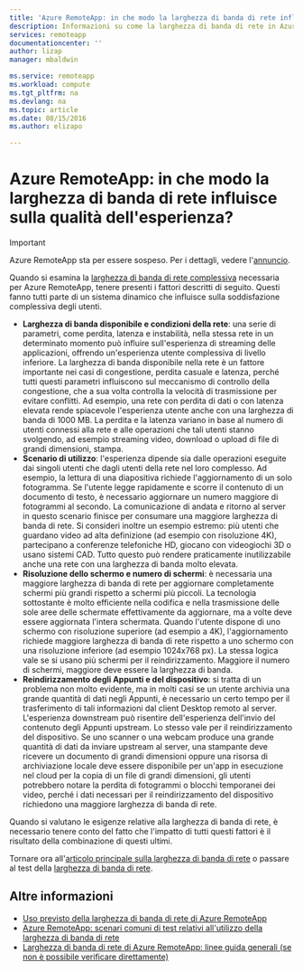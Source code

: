 ```yaml
---
title: 'Azure RemoteApp: in che modo la larghezza di banda di rete influisce sulla qualità dell''esperienza? | Microsoft Docs'
description: Informazioni su come la larghezza di banda di rete in Azure RemoteApp può influire sulla qualità dell'esperienza utente.
services: remoteapp
documentationcenter: ''
author: lizap
manager: mbaldwin

ms.service: remoteapp
ms.workload: compute
ms.tgt_pltfrm: na
ms.devlang: na
ms.topic: article
ms.date: 08/15/2016
ms.author: elizapo

---
```

# Azure RemoteApp: in che modo la larghezza di banda di rete influisce sulla qualità dell'esperienza?
> [!IMPORTANT]
> Azure RemoteApp sta per essere sospeso. Per i dettagli, vedere l'[annuncio](https://go.microsoft.com/fwlink/?linkid=821148).
> 
> 

Quando si esamina la [larghezza di banda di rete complessiva](remoteapp-bandwidth.md) necessaria per Azure RemoteApp, tenere presenti i fattori descritti di seguito. Questi fanno tutti parte di un sistema dinamico che influisce sulla soddisfazione complessiva degli utenti.

* **Larghezza di banda disponibile e condizioni della rete**: una serie di parametri, come perdita, latenza e instabilità, nella stessa rete in un determinato momento può influire sull'esperienza di streaming delle applicazioni, offrendo un'esperienza utente complessiva di livello inferiore. La larghezza di banda disponibile nella rete è un fattore importante nei casi di congestione, perdita casuale e latenza, perché tutti questi parametri influiscono sul meccanismo di controllo della congestione, che a sua volta controlla la velocità di trasmissione per evitare conflitti. Ad esempio, una rete con perdita di dati o con latenza elevata rende spiacevole l'esperienza utente anche con una larghezza di banda di 1000 MB. La perdita e la latenza variano in base al numero di utenti connessi alla rete e alle operazioni che tali utenti stanno svolgendo, ad esempio streaming video, download o upload di file di grandi dimensioni, stampa.
* **Scenario di utilizzo**: l'esperienza dipende sia dalle operazioni eseguite dai singoli utenti che dagli utenti della rete nel loro complesso. Ad esempio, la lettura di una diapositiva richiede l'aggiornamento di un solo fotogramma. Se l'utente legge rapidamente e scorre il contenuto di un documento di testo, è necessario aggiornare un numero maggiore di fotogrammi al secondo. La comunicazione di andata e ritorno al server in questo scenario finisce per consumare una maggiore larghezza di banda di rete. Si consideri inoltre un esempio estremo: più utenti che guardano video ad alta definizione (ad esempio con risoluzione 4K), partecipano a conferenze telefoniche HD, giocano con videogiochi 3D o usano sistemi CAD. Tutto questo può rendere praticamente inutilizzabile anche una rete con una larghezza di banda molto elevata.
* **Risoluzione dello schermo e numero di schermi**: è necessaria una maggiore larghezza di banda di rete per aggiornare completamente schermi più grandi rispetto a schermi più piccoli. La tecnologia sottostante è molto efficiente nella codifica e nella trasmissione delle sole aree delle schermate effettivamente da aggiornare, ma a volte deve essere aggiornata l'intera schermata. Quando l'utente dispone di uno schermo con risoluzione superiore (ad esempio a 4K), l'aggiornamento richiede maggiore larghezza di banda di rete rispetto a uno schermo con una risoluzione inferiore (ad esempio 1024x768 px). La stessa logica vale se si usano più schermi per il reindirizzamento. Maggiore il numero di schermi, maggiore deve essere la larghezza di banda.
* **Reindirizzamento degli Appunti e del dispositivo**: si tratta di un problema non molto evidente, ma in molti casi se un utente archivia una grande quantità di dati negli Appunti, è necessario un certo tempo per il trasferimento di tali informazioni dal client Desktop remoto al server. L'esperienza downstream può risentire dell'esperienza dell'invio del contenuto degli Appunti upstream. Lo stesso vale per il reindirizzamento del dispositivo. Se uno scanner o una webcam produce una grande quantità di dati da inviare upstream al server, una stampante deve ricevere un documento di grandi dimensioni oppure una risorsa di archiviazione locale deve essere disponibile per un'app in esecuzione nel cloud per la copia di un file di grandi dimensioni, gli utenti potrebbero notare la perdita di fotogrammi o blocchi temporanei dei video, perché i dati necessari per il reindirizzamento del dispositivo richiedono una maggiore larghezza di banda di rete.

Quando si valutano le esigenze relative alla larghezza di banda di rete, è necessario tenere conto del fatto che l'impatto di tutti questi fattori è il risultato della combinazione di questi ultimi.

Tornare ora all'[articolo principale sulla larghezza di banda di rete](remoteapp-bandwidth.md) o passare al test della [larghezza di banda di rete](remoteapp-bandwidthtests.md).

## Altre informazioni
* [Uso previsto della larghezza di banda di rete di Azure RemoteApp](remoteapp-bandwidth.md)
* [Azure RemoteApp: scenari comuni di test relativi all'utilizzo della larghezza di banda di rete](remoteapp-bandwidthtests.md)
* [Larghezza di banda di rete di Azure RemoteApp: linee guida generali (se non è possibile verificare direttamente)](remoteapp-bandwidthguidelines.md)

<!---HONumber=AcomDC_0817_2016-->